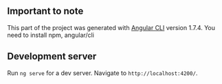 ## Important to note

This part of the project was generated with [Angular CLI](https://github.com/angular/angular-cli) version 1.7.4. You need to install npm, angular/cli

## Development server

Run `ng serve` for a dev server. Navigate to `http://localhost:4200/`. 